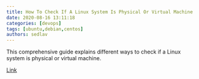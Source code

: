 ```yaml
---
title: How To Check If A Linux System Is Physical Or Virtual Machine
date: 2020-08-16 13:11:18
categories: [devops]
tags: [ubuntu,debian,centos]
authors: sedlav
---
```


This comprehensive guide explains different ways to check if a Linux system is physical or virtual machine.

[Link](https://ostechnix.com/check-linux-system-physical-virtual-machine/)

